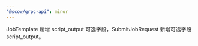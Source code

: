 ```yaml
---
"@scow/grpc-api": minor
---
```


JobTemplate 新增 script_output 可选字段，SubmitJobRequest 新增可选字段 script_output。
